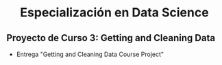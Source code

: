 # <h1 align="center">Especialización en Data Science</h1>
## <span style="font-color:grey">Proyecto de Curso 3: Getting and Cleaning Data</span>
- Entrega "Getting and Cleaning Data Course Project"
